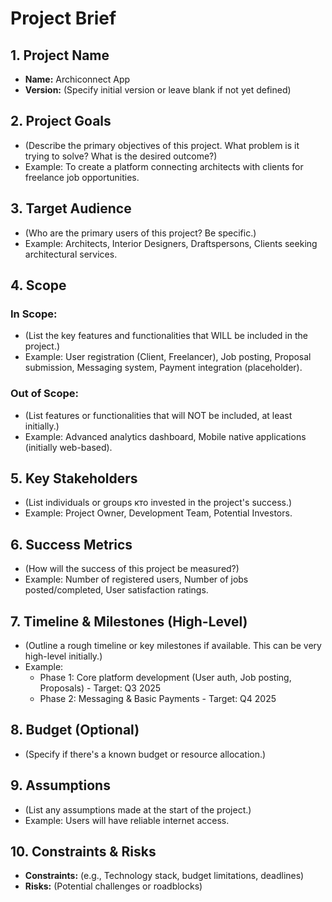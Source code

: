 # Project Brief

## 1. Project Name

*   **Name:** Archiconnect App
*   **Version:** (Specify initial version or leave blank if not yet defined)

## 2. Project Goals

*   (Describe the primary objectives of this project. What problem is it trying to solve? What is the desired outcome?)
*   Example: To create a platform connecting architects with clients for freelance job opportunities.

## 3. Target Audience

*   (Who are the primary users of this project? Be specific.)
*   Example: Architects, Interior Designers, Draftspersons, Clients seeking architectural services.

## 4. Scope

### In Scope:
*   (List the key features and functionalities that WILL be included in the project.)
*   Example: User registration (Client, Freelancer), Job posting, Proposal submission, Messaging system, Payment integration (placeholder).

### Out of Scope:
*   (List features or functionalities that will NOT be included, at least initially.)
*   Example: Advanced analytics dashboard, Mobile native applications (initially web-based).

## 5. Key Stakeholders

*   (List individuals or groups кто invested in the project's success.)
*   Example: Project Owner, Development Team, Potential Investors.

## 6. Success Metrics

*   (How will the success of this project be measured?)
*   Example: Number of registered users, Number of jobs posted/completed, User satisfaction ratings.

## 7. Timeline & Milestones (High-Level)

*   (Outline a rough timeline or key milestones if available. This can be very high-level initially.)
*   Example:
    *   Phase 1: Core platform development (User auth, Job posting, Proposals) - Target: Q3 2025
    *   Phase 2: Messaging & Basic Payments - Target: Q4 2025

## 8. Budget (Optional)

*   (Specify if there's a known budget or resource allocation.)

## 9. Assumptions

*   (List any assumptions made at the start of the project.)
*   Example: Users will have reliable internet access.

## 10. Constraints & Risks

*   **Constraints:** (e.g., Technology stack, budget limitations, deadlines)
*   **Risks:** (Potential challenges or roadblocks)
